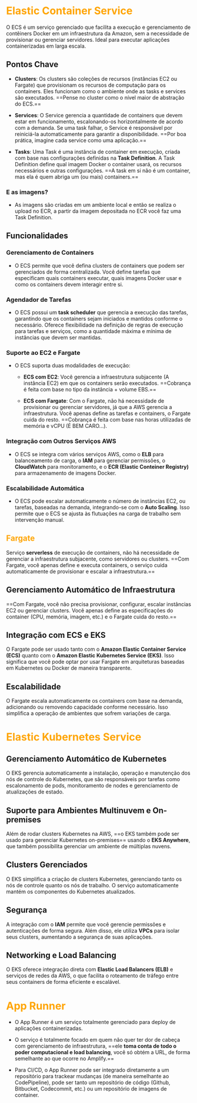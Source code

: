 # <span style="color: orange; font-weight:bold">Elastic Container Service </span>
O ECS é um serviço gerenciado que facilita a execução e gerenciamento de contêiners Docker em um infraestrutura da Amazon, sem a necessidade de provisionar ou gerenciar servidores. Ideal para executar aplicações containerizadas em larga escala.

## Pontos Chave
- **Clusters**: Os clusters são coleções de recursos (instâncias EC2 ou Fargate) que provisionam os recursos de computação para os containers. Eles funcionam como o ambiente onde as tasks e services são executados. ==Pense no cluster como o nível maior de abstração do ECS.==
  
- **Services**: O Service gerencia a quantidade de containers que devem estar em funcionamento, escalonando-os horizontalmente de acordo com a demanda. Se uma task falhar, o Service é responsável por reiniciá-la automaticamente para garantir a disponibilidade. ==Por boa prática, imagine cada service como uma aplicação.==

- **Tasks**: Uma Task é uma instância de container em execução, criada com base nas configurações definidas na **Task Definition**. A Task Definition define qual imagem Docker o container usará, os recursos necessários e outras configurações. ==A task em si não é um container, mas ela é quem abriga um (ou mais) containers.==

### E as imagens?
- As imagens são criadas em um ambiente local e então se realiza o upload no ECR, a partir da imagem depositada no ECR você faz uma Task Definition.

## Funcionalidades
### Gerenciamento de Containers
- O ECS permite que você defina clusters de containers que podem ser gerenciados de forma centralizada. Você define tarefas que especificam quais containers executar, quais imagens Docker usar e como os containers devem interagir entre si.

### Agendador de Tarefas
- O ECS possui um **task scheduler** que gerencia a execução das tarefas, garantindo que os containers sejam iniciados e mantidos conforme o necessário. Oferece flexibilidade na definição de regras de execução para tarefas e serviços, como a quantidade máxima e mínima de instâncias que devem ser mantidas.

### Suporte ao EC2 e Fargate
- O ECS suporta duas modalidades de execução:
    - **ECS com EC2**: Você gerencia a infraestrutura subjacente (A instância EC2) em que os containers serão executados. ==Cobrança é feita com base no tipo da instância + volume EBS.==

    - **ECS com Fargate**: Com o Fargate, não há necessidade de provisionar ou gerenciar servidores, já que a AWS gerencia a infraestrutura. Você apenas define as tarefas e containers, o Fargate cuida do resto. ==Cobrança é feita com base nas horas utilizadas de memória e vCPU (É BEM CARO...).

### Integração com Outros Serviços AWS
- O ECS se integra com vários serviços AWS, como o **ELB** para balanceamento de carga, o **IAM** para gerenciar permissões, o **CloudWatch** para monitoramento, e o **ECR (Elastic Conteiner Registry)** para armazenamento de imagens Docker.

### Escalabilidade Automática
- O ECS pode escalar automaticamente o número de instâncias EC2, ou tarefas, baseadas na demanda, integrando-se com o **Auto Scaling**. Isso permite que o ECS se ajusta às flutuações na carga de trabalho sem intervenção manual.
## <span style="color: orange; font-weight:bold">Fargate</span>
Serviço **serverless** de execução de containers, não há necessidade de gerenciar a infraestrutura subjacente, como servidores ou clusters.  ==Com Fargate, você apenas define e executa containers, o serviço cuida automaticamente de provisionar e escalar a infraestrutura.==

## Gerenciamento Automático de Infraestrutura
==Com Fargate, você não precisa provisionar, configurar, escalar instâncias EC2 ou gerenciar clusters. Você apenas define as especificações do container (CPU, memória, imagem, etc.) e o Fargate cuida do resto.==

## Integração com ECS e EKS
O Fargate pode ser usado tanto com o **Amazon Elastic Container Service (ECS)** quanto com o **Amazon Elastic Kubernetes Service (EKS)**. Isso significa que você pode optar por usar Fargate em arquiteturas baseadas em Kubernetes ou Docker de maneira transparente.

## Escalabilidade
O Fargate escala automaticamente os containers com base na demanda, adicionando ou removendo capacidade conforme necessário. Isso simplifica a operação de ambientes que sofrem variações de carga.

# <span style="color: orange; font-weight:bold">Elastic Kubernetes Service</span>

## Gerenciamento Automático de Kubernetes
O EKS gerencia automaticamente a instalação, operação e manutenção dos nós de controle do Kubernetes, que são responsáveis por tarefas como escalonamento de pods, monitoramento de nodes e gerenciamento de atualizações de estado.

## Suporte para Ambientes Multinuvem e On-premises
Além de rodar clusters Kubernetes na AWS, ==o EKS também pode ser usado para gerenciar Kubernetes on-premises== usando o **EKS Anywhere**, que também possibilita gerenciar um ambiente de múltiplas nuvens.

## Clusters Gerenciados
O EKS simplifica a criação de clusters Kubernetes, gerenciando tanto os nós de controle quanto os nós de trabalho. O serviço automaticamente mantém os componentes do Kubernetes atualizados.

## Segurança
A integração com o **IAM** permite que você gerencie permissões e autenticações de forma segura. Além disso, ele utiliza **VPCs** para isolar seus clusters, aumentando a segurança de suas aplicações.

## Networking e Load Balancing
O EKS oferece integração direta com **Elastic Load Balancers (ELB)** e serviços de redes da AWS, o que facilita o roteamento de tráfego entre seus containers de forma eficiente e escalável.


# <span style="color: orange; font-weight:bold">App Runner</span>
- O App Runner é um serviço totalmente gerenciado para deploy de aplicações containerizadas.

- O serviço é totalmente focado em quem não quer ter dor de cabeça com gerenciamento de infraestrutura, ==ele **toma conta de todo o poder computacional e load balancing**, você só obtém a URL, de forma semelhante ao que ocorre no Amplify.==

- Para CI/CD, o App Runner pode ser integrado diretamente a um repositório para trackear mudanças (de maneira semelhante ao CodePipeline), pode ser tanto um repositório de código (Github, Bitbucket, Codecommit, etc.) ou um repositório de imagens de container.